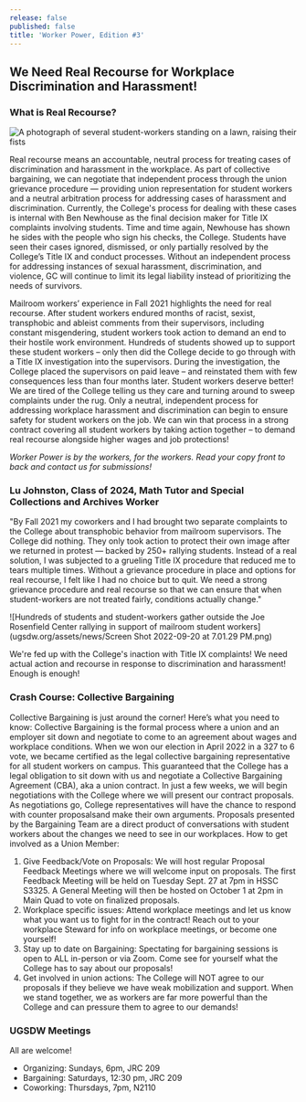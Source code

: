 ```yaml
---
release: false
published: false
title: 'Worker Power, Edition #3'
---
```

## We Need Real Recourse for Workplace Discrimination and Harassment!

### What is Real Recourse?

![A photograph of several student-workers standing on a lawn, raising their fists](ugsdw.org/assets/news/IMG_5722.JPG)

Real recourse means an accountable, neutral process for treating cases of discrimination and harassment in the workplace. As part of collective bargaining, we can negotiate that independent process through the union grievance procedure — providing union representation for student workers and a neutral arbitration process for addressing cases of harassment and discrimination. Currently, the College's process for dealing with these cases is internal with Ben Newhouse as the final decision maker for Title IX complaints involving students. Time and time again, Newhouse has shown he sides with the people who sign his checks, the College. Students have seen their cases ignored, dismissed, or only partially resolved by the College’s Title IX and conduct processes. Without an independent process for addressing instances of sexual harassment, discrimination, and violence, GC will continue to limit its legal liability instead of prioritizing the needs of survivors.

Mailroom workers’ experience in Fall 2021 highlights the need for real recourse. After student workers endured months of racist, sexist, transphobic and ableist comments from their supervisors, including constant misgendering, student workers took action to demand an end to their hostile work environment. Hundreds of students showed up to support these student workers – only then did the College decide to go through with a Title IX investigation into the supervisors. During the investigation, the College placed the supervisors on paid leave – and reinstated them with few consequences less than four months later. Student workers deserve better! We are tired of the College telling us they care and turning around to sweep complaints under the rug. Only a neutral, independent process for addressing workplace harassment and discrimination can begin to ensure safety for student workers on the job. We can win that process in a strong contract covering all student workers by taking action together – to demand real recourse alongside higher wages and job protections!

*Worker Power is by the workers, for the workers. Read your copy front to back and contact us for submissions!*

### Lu Johnston, Class of 2024, Math Tutor and Special Collections and Archives Worker

"By Fall 2021 my coworkers and I had brought two separate complaints to the College about
transphobic behavior from mailroom supervisors. The College did nothing. They only took action to protect
their own image after we returned in protest — backed by 250+ rallying students. Instead of a real solution, I was subjected to a grueling Title IX procedure that reduced me to tears multiple times. Without a grievance procedure in place and options for real recourse, I felt like I had no choice but to quit. We need a strong grievance procedure and real recourse so that we can ensure that when student-workers are not treated fairly, conditions actually change."

![Hundreds of students and student-workers gather outside the Joe Rosenfield Center rallying in support of mailroom student workers](ugsdw.org/assets/news/Screen Shot 2022-09-20 at 7.01.29 PM.png)


We're fed up with the College's inaction with Title IX complaints! We need actual action and recourse in response to discrimination and harassment! Enough is enough!

### Crash Course: Collective Bargaining
Collective Bargaining is just around the corner! Here’s what you need to know:
Collective Bargaining is the formal process where a union and an employer sit down and negotiate to come to an agreement about wages and workplace conditions. When we won our election in April 2022 in a 327 to 6 vote, we became certified as the legal collective bargaining representative for all student workers on campus. This guaranteed that the College has a legal obligation to sit down with us and negotiate a Collective Bargaining Agreement (CBA), aka a union contract.
In just a few weeks, we will begin negotiations with the College where we will present our contract proposals. As negotiations go, College representatives will have the chance to respond with counter proposalsand make their own arguments. Proposals presented by the Bargaining Team are a direct product of conversations with student workers about the changes we need to see in our workplaces. 
How to get involved as a Union Member:
1)  Give Feedback/Vote on Proposals: We will host regular Proposal Feedback Meetings where we will welcome input on proposals. The first Feedback Meeting will be held on Tuesday Sept. 27 at 7pm in HSSC S3325. A General Meeting will then be hosted on October 1 at 2pm in Main Quad to vote on finalized proposals. 
2)  Workplace specific issues: Attend workplace meetings and let us know what you want us to fight for in the contract! Reach out to your workplace Steward for info on workplace meetings, or become one yourself!
3)  Stay up to date on Bargaining: Spectating for bargaining sessions is open to ALL in-person or via Zoom. Come see for yourself what the College has to say about our proposals! 
4)  Get involved in union actions: The College will NOT agree to our proposals if they believe we have weak mobilization and support. When we stand together, we as workers are far more powerful than the College and can pressure them to agree to our demands!

### UGSDW Meetings
All are welcome!
- Organizing: Sundays, 6pm, JRC 209
- Bargaining: Saturdays, 12:30 pm, JRC 209
- Coworking: Thursdays, 7pm, N2110
